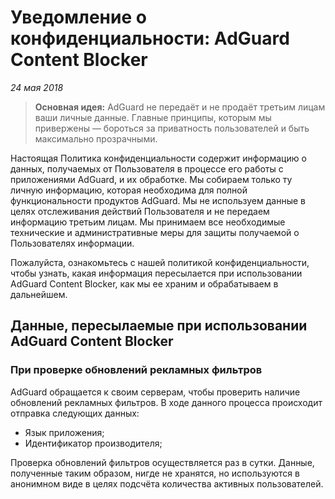 # Уведомление о конфиденциальности: AdGuard Content Blocker 
*24 мая 2018*
> **Основная идея:** AdGuard не передаёт и не продаёт третьим лицам ваши личные данные. Главные принципы, которым мы привержены — бороться за приватность пользователей и быть максимально прозрачными.

Настоящая Политика конфиденциальности содержит информацию о данных, получаемых от Пользователя в процессе его работы с приложениями AdGuard, и их обработке. Мы собираем только ту личную информацию, которая необходима для полной функциональности продуктов AdGuard. Мы не используем данные в целях отслеживания действий Пользователя и не передаем информацию третьим лицам. Мы принимаем все необходимые технические и административные меры для защиты получаемой о Пользователях информации.

Пожалуйста, ознакомьтесь с нашей политикой конфиденциальности, чтобы узнать, какая информация пересылается при использовании AdGuard Content Blocker, как мы ее храним и обрабатываем в дальнейшем.

## Данные, пересылаемые при использовании AdGuard Content Blocker

### При проверке обновлений рекламных фильтров

AdGuard обращается к своим серверам, чтобы проверить наличие обновлений рекламных фильтров. В ходе данного процесса происходит отправка следующих данных:

- Язык приложения;
- Идентификатор производителя;

Проверка обновлений фильтров осуществляется раз в сутки. Данные, полученные таким образом, нигде не хранятся, но используются в анонимном виде в целях подсчёта количества активных пользователей.


